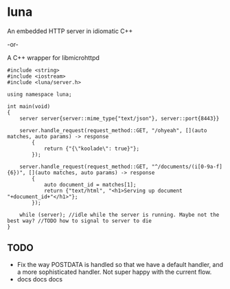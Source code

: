 # luna

An embedded HTTP server in idiomatic C++

-or-

A C++ wrapper for libmicrohttpd

    #include <string>
    #include <iostream>
    #include <luna/server.h>
    
    using namespace luna;
    
    int main(void)
    {
        server server{server::mime_type{"text/json"}, server::port{8443}}
    
        server.handle_request(request_method::GET, "/ohyeah", [](auto matches, auto params) -> response
            {
                return {"{\"koolade\": true}"};
            });
    
        server.handle_request(request_method::GET, "^/documents/(i[0-9a-f]{6})", [](auto matches, auto params) -> response
            {
                auto document_id = matches[1];
                return {"text/html", "<h1>Serving up document "+document_id+"</h1>"};
            });
    
        while (server); //idle while the server is running. Maybe not the best way? //TODO how to signal to server to die
    }

## TODO
  * Fix the way POSTDATA is handled so that we have a default handler, and a more sophisticated handler. Not super happy with the current flow.
  * docs docs docs
